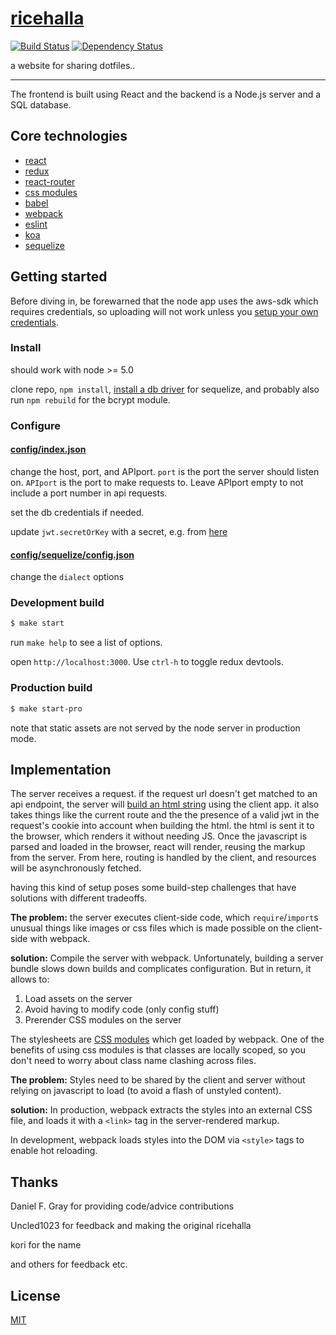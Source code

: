 # [ricehalla](http://www.ricehalla.com)

[![Build Status](https://travis-ci.org/sinapinto/ricehalla.svg?branch=master)](https://travis-ci.org/sinapinto/ricehalla)
[![Dependency Status](https://david-dm.org/sinapinto/ricehalla.svg)](https://david-dm.org/sinapinto/ricehalla)

a website for sharing dotfiles..

---

The frontend is built using React and the backend is a Node.js server and a SQL
database.

## Core technologies

* [react](https://facebook.github.io/react/)
* [redux](https://github.com/reactjs/redux)
* [react-router](https://github.com/reactjs/react-router)
* [css modules](https://github.com/css-modules/css-modules)
* [babel](https://babeljs.io/)
* [webpack](https://webpack.github.io/)
* [eslint](http://eslint.org/)
* [koa](http://koajs.com/)
* [sequelize](http://docs.sequelizejs.com/en/latest/)

## Getting started

  Before diving in, be forewarned that the node app uses the aws-sdk which
  requires credentials, so uploading will not work unless you [setup your own
  credentials](http://docs.aws.amazon.com/AWSJavaScriptSDK/guide/node-configuring.html#Setting_AWS_Credentials).

### Install

  should work with node >= 5.0

  clone repo, `npm install`, [install a db
  driver](http://docs.sequelizejs.com/en/latest/docs/getting-started/) for
  sequelize, and probably also run `npm rebuild` for the bcrypt module.

### Configure

#### [config/index.json](./config/index.json)

  change the host, port, and APIport. `port` is the port the server should
  listen on. `APIport` is the port to make requests to. Leave APIport empty
  to not include a port number in api requests.

  set the db credentials if needed.

  update `jwt.secretOrKey` with a secret, e.g. from
  [here](https://www.grc.com/passwords.htm)

#### [config/sequelize/config.json](./config/sequelize/config.json)

  change the `dialect` options

### Development build

  ```sh
  $ make start
  ```

  run `make help` to see a list of options.

  open `http://localhost:3000`. Use `ctrl-h` to toggle redux devtools.

### Production build

  ```sh
  $ make start-pro
  ```

  note that static assets are not served by the node server in production mode.

## Implementation

The server receives a request. if the request url doesn't get matched to an api
endpoint, the server will [build an html
string](https://facebook.github.io/react/docs/top-level-api.html#reactdomserver.rendertostring)
using the client app. it also takes things like the current route and the the
presence of a valid jwt in the request's cookie into account when building the
html. the html is sent it to the browser, which renders it without needing JS.
Once the javascript is parsed and loaded in the browser, react will render,
reusing the markup from the server. From here, routing is handled by the
client, and resources will be asynchronously fetched.

having this kind of setup poses some build-step challenges that have solutions
with different tradeoffs.

**The problem:** the server executes client-side code, which `require`/`import`s
unusual things like images or css files which is made possible on the
client-side with webpack.

**solution:** Compile the server with webpack. Unfortunately,
building a server bundle slows down builds and complicates
configuration. But in return, it allows to:

1. Load assets on the server
2. Avoid having to modify code (only config stuff)
3. Prerender CSS modules on the server

The stylesheets are [CSS modules](https://github.com/css-modules/css-modules)
which get loaded by webpack. One of the benefits of using css modules is that
classes are locally scoped, so you don't need to worry about class
name clashing across files.

**The problem:** Styles need to be shared by the client and server without
relying on javascript to load (to avoid a flash of unstyled content).

**solution:** In production, webpack extracts the styles into an external CSS
file, and loads it with a `<link>` tag in the server-rendered markup.

In development, webpack loads styles into the DOM via `<style>` tags to enable
hot reloading.

## Thanks

Daniel F. Gray for providing code/advice contributions

Uncled1023 for feedback and making the original ricehalla

kori for the name

and others for feedback etc.

## License

[MIT](./LICENSE)
